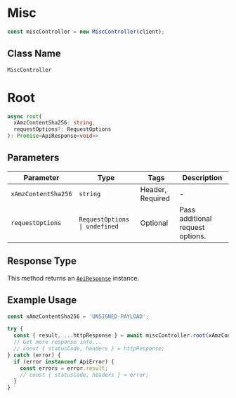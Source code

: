 # Misc

```ts
const miscController = new MiscController(client);
```

## Class Name

`MiscController`


# Root

```ts
async root(
  xAmzContentSha256: string,
  requestOptions?: RequestOptions
): Promise<ApiResponse<void>>
```

## Parameters

| Parameter | Type | Tags | Description |
|  --- | --- | --- | --- |
| `xAmzContentSha256` | `string` | Header, Required | - |
| `requestOptions` | `RequestOptions \| undefined` | Optional | Pass additional request options. |

## Response Type

This method returns an [`ApiResponse`](../../doc/api-response.md) instance.

## Example Usage

```ts
const xAmzContentSha256 = 'UNSIGNED-PAYLOAD';

try {
  const { result, ...httpResponse } = await miscController.root(xAmzContentSha256);
  // Get more response info...
  // const { statusCode, headers } = httpResponse;
} catch (error) {
  if (error instanceof ApiError) {
    const errors = error.result;
    // const { statusCode, headers } = error;
  }
}
```

